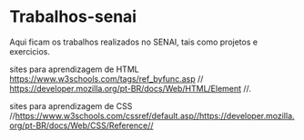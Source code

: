# Trabalhos-senai

Aqui ficam os trabalhos realizados no SENAI, tais como projetos e exercicios.

sites para aprendizagem de HTML
https://www.w3schools.com/tags/ref_byfunc.asp //
https://developer.mozilla.org/pt-BR/docs/Web/HTML/Element //.

sites para aprendizagem de CSS //https://www.w3schools.com/cssref/default.asp//https://developer.mozilla.org/pt-BR/docs/Web/CSS/Reference//
